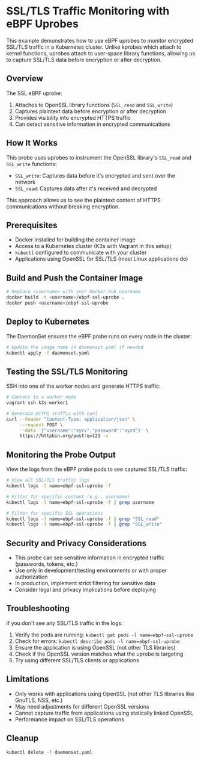 # SSL/TLS Traffic Monitoring with eBPF Uprobes

This example demonstrates how to use eBPF uprobes to monitor encrypted SSL/TLS traffic in a Kubernetes cluster. Unlike kprobes which attach to kernel functions, uprobes attach to user-space library functions, allowing us to capture SSL/TLS data before encryption or after decryption.

## Overview

The SSL eBPF uprobe:

1. Attaches to OpenSSL library functions (`SSL_read` and `SSL_write`)
2. Captures plaintext data before encryption or after decryption
3. Provides visibility into encrypted HTTPS traffic
4. Can detect sensitive information in encrypted communications

## How It Works

This probe uses uprobes to instrument the OpenSSL library's `SSL_read` and `SSL_write` functions:

- `SSL_write`: Captures data before it's encrypted and sent over the network
- `SSL_read`: Captures data after it's received and decrypted

This approach allows us to see the plaintext content of HTTPS communications without breaking encryption.

## Prerequisites

- Docker installed for building the container image
- Access to a Kubernetes cluster (K3s with Vagrant in this setup)
- `kubectl` configured to communicate with your cluster
- Applications using OpenSSL for SSL/TLS (most Linux applications do)

## Build and Push the Container Image

```bash
# Replace <username> with your Docker Hub username
docker build -t <username>/ebpf-ssl-uprobe .
docker push <username>/ebpf-ssl-uprobe
```

## Deploy to Kubernetes

The DaemonSet ensures the eBPF probe runs on every node in the cluster:

```bash
# Update the image name in daemonset.yaml if needed
kubectl apply -f daemonset.yaml
```

## Testing the SSL/TLS Monitoring

SSH into one of the worker nodes and generate HTTPS traffic:

```bash
# Connect to a worker node
vagrant ssh k3s-worker1

# Generate HTTPS traffic with curl
curl --header "Content-Type: application/json" \
     --request POST \
     --data '{"username":"xyrv","password":"xyzd"}' \
     https://httpbin.org/post?q=123 -v
```

## Monitoring the Probe Output

View the logs from the eBPF probe pods to see captured SSL/TLS traffic:

```bash
# View all SSL/TLS traffic logs
kubectl logs -l name=ebpf-ssl-uprobe -f

# Filter for specific content (e.g., username)
kubectl logs -l name=ebpf-ssl-uprobe -f | grep username

# Filter for specific SSL operations
kubectl logs -l name=ebpf-ssl-uprobe -f | grep "SSL_read"
kubectl logs -l name=ebpf-ssl-uprobe -f | grep "SSL_write"
```

## Security and Privacy Considerations

- This probe can see sensitive information in encrypted traffic (passwords, tokens, etc.)
- Use only in development/testing environments or with proper authorization
- In production, implement strict filtering for sensitive data
- Consider legal and privacy implications before deploying

## Troubleshooting

If you don't see any SSL/TLS traffic in the logs:

1. Verify the pods are running: `kubectl get pods -l name=ebpf-ssl-uprobe`
2. Check for errors: `kubectl describe pods -l name=ebpf-ssl-uprobe`
3. Ensure the application is using OpenSSL (not other TLS libraries)
4. Check if the OpenSSL version matches what the uprobe is targeting
5. Try using different SSL/TLS clients or applications

## Limitations

- Only works with applications using OpenSSL (not other TLS libraries like GnuTLS, NSS, etc.)
- May need adjustments for different OpenSSL versions
- Cannot capture traffic from applications using statically linked OpenSSL
- Performance impact on SSL/TLS operations

## Cleanup

```bash
kubectl delete -f daemonset.yaml
```
